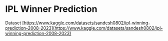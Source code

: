 # IPL Winner Prediction 

Dataset [https://www.kaggle.com/datasets/sandesh0802/ipl-winning-prediction-2008-2023](https://www.kaggle.com/datasets/sandesh0802/ipl-winning-prediction-2008-2023)
